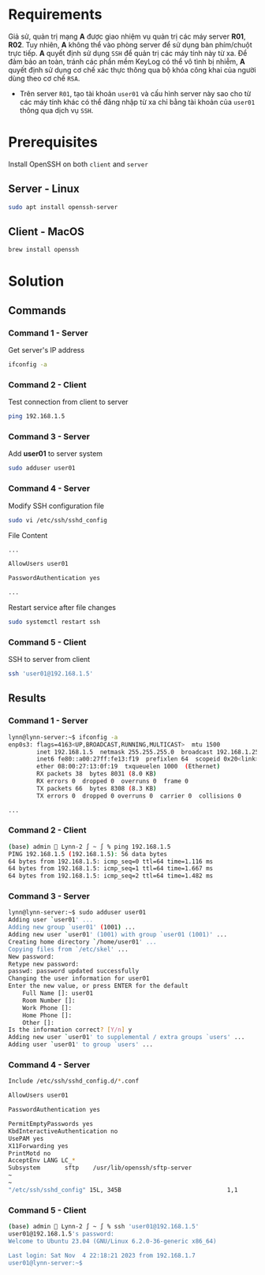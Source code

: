<h1>Requirements</h1>

Giả sử, quản trị mạng **A** được giao nhiệm vụ quản trị các máy server **R01**, **R02**. Tuy nhiên, **A** không thể vào phòng server để sử dụng bàn phím/chuột trực tiếp. **A** quyết định sử dụng `SSH` để quản trị các máy tính này từ xa. Để đảm bảo an toàn, tránh các phần mềm KeyLog có thể vô tình bị nhiễm, **A** quyết định sử dụng cơ chế xác thực thông qua bộ khóa công khai của người dùng theo cơ chế `RSA`.

-   Trên server `R01`, tạo tài khoản `user01` và cấu hình server này sao cho từ các máy tính khác có thể đăng nhập từ xa chỉ bằng tài khoản của `user01` thông qua dịch vụ `SSH`.

# Prerequisites

Install OpenSSH on both `client` and `server`

## Server - Linux

```sh
sudo apt install openssh-server
```

## Client - MacOS

```sh
brew install openssh
```

# Solution

## Commands

### Command 1 - Server 

Get server's IP address

```sh
ifconfig -a
```

### Command 2 - Client

Test connection from client to server

```sh
ping 192.168.1.5
```

### Command 3 - Server

Add **user01** to server system

```sh
sudo adduser user01
```

### Command 4 - Server 

Modify SSH configuration file

```sh
sudo vi /etc/ssh/sshd_config
```

File Content

```sh
...

AllowUsers user01

PasswordAuthentication yes

...
```

Restart service after file changes

```sh
sudo systemctl restart ssh
```

### Command 5 - Client

SSH to server from client

```sh
ssh 'user01@192.168.1.5'
```


## Results

### Command 1 - Server

```sh
lynn@lynn-server:~$ ifconfig -a
enp0s3: flags=4163<UP,BROADCAST,RUNNING,MULTICAST>  mtu 1500
        inet 192.168.1.5  netmask 255.255.255.0  broadcast 192.168.1.255
        inet6 fe80::a00:27ff:fe13:f19  prefixlen 64  scopeid 0x20<link>
        ether 08:00:27:13:0f:19  txqueuelen 1000  (Ethernet)
        RX packets 38  bytes 8031 (8.0 KB)
        RX errors 0  dropped 0  overruns 0  frame 0
        TX packets 66  bytes 8308 (8.3 KB)
        TX errors 0  dropped 0 overruns 0  carrier 0  collisions 0

...
```

### Command 2 - Client

```sh
(base) admin  Lynn-2 ∫ ~ ∫ % ping 192.168.1.5
PING 192.168.1.5 (192.168.1.5): 56 data bytes
64 bytes from 192.168.1.5: icmp_seq=0 ttl=64 time=1.116 ms
64 bytes from 192.168.1.5: icmp_seq=1 ttl=64 time=1.667 ms
64 bytes from 192.168.1.5: icmp_seq=2 ttl=64 time=1.482 ms
```

### Command 3 - Server

```sh
lynn@lynn-server:~$ sudo adduser user01
Adding user `user01' ...
Adding new group `user01' (1001) ...
Adding new user `user01' (1001) with group `user01 (1001)' ...
Creating home directory `/home/user01' ...
Copying files from `/etc/skel' ...
New password: 
Retype new password: 
passwd: password updated successfully
Changing the user information for user01
Enter the new value, or press ENTER for the default
	Full Name []: user01
	Room Number []: 
	Work Phone []: 
	Home Phone []: 
	Other []: 
Is the information correct? [Y/n] y
Adding new user `user01' to supplemental / extra groups `users' ...
Adding user `user01' to group `users' ...
```

### Command 4 - Server 

```sh
Include /etc/ssh/sshd_config.d/*.conf

AllowUsers user01

PasswordAuthentication yes

PermitEmptyPasswords yes
KbdInteractiveAuthentication no
UsePAM yes
X11Forwarding yes
PrintMotd no
AcceptEnv LANG LC_*
Subsystem       sftp    /usr/lib/openssh/sftp-server
~                                                                               
~                                                                               
"/etc/ssh/sshd_config" 15L, 345B                              1,1           All
```

### Command 5 - Client

```sh
(base) admin  Lynn-2 ∫ ~ ∫ % ssh 'user01@192.168.1.5'
user01@192.168.1.5's password: 
Welcome to Ubuntu 23.04 (GNU/Linux 6.2.0-36-generic x86_64)

Last login: Sat Nov  4 22:18:21 2023 from 192.168.1.7
user01@lynn-server:~$ 
```

